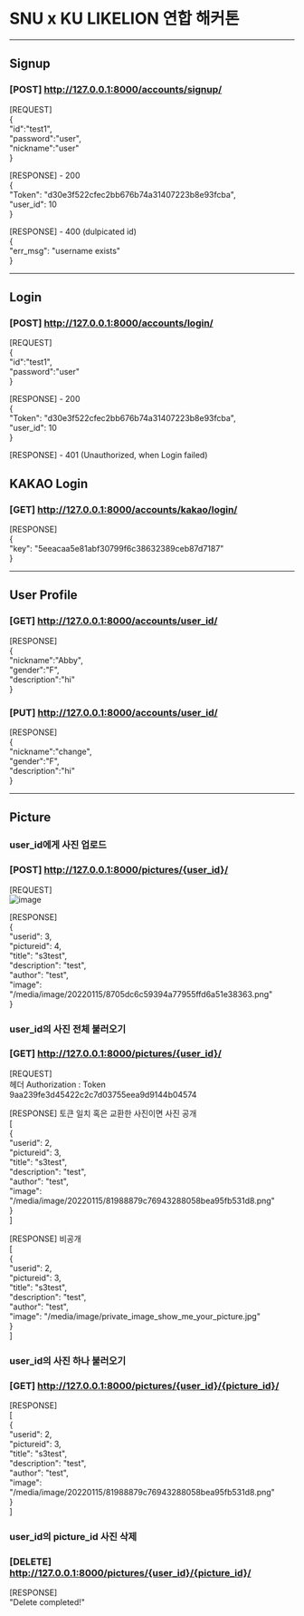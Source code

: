 # SNU x KU LIKELION 연합 해커톤
---
## Signup  
### [POST] http://127.0.0.1:8000/accounts/signup/  
[REQUEST]  
{  
    "id":"test1",  
    "password":"user",  
    "nickname":"user"  
}  

[RESPONSE] - 200  
{  
    "Token": "d30e3f522cfec2bb676b74a31407223b8e93fcba",  
    "user_id": 10  
}  

[RESPONSE] - 400 (dulpicated id)  
{  
    "err_msg": "username exists"  
}  

---
## Login  
### [POST] http://127.0.0.1:8000/accounts/login/  
[REQUEST]  
{  
    "id":"test1",  
    "password":"user"  
}  

[RESPONSE] - 200  
{  
    "Token": "d30e3f522cfec2bb676b74a31407223b8e93fcba",  
    "user_id": 10  
}  

[RESPONSE] - 401 (Unauthorized, when Login failed)

## KAKAO Login  
### [GET] http://127.0.0.1:8000/accounts/kakao/login/  
[RESPONSE]   
{  
    "key": "5eeacaa5e81abf30799f6c38632389ceb87d7187"  
}  

---
## User Profile  
### [GET] http://127.0.0.1:8000/accounts/user_id/  
[RESPONSE]  
{  
    "nickname":"Abby",  
    "gender":"F",  
    "description":"hi"  
}  

### [PUT] http://127.0.0.1:8000/accounts/user_id/

[RESPONSE]  
{  
    "nickname":"change",  
    "gender":"F",  
    "description":"hi"  
}  

---
## Picture
### user_id에게 사진 업로드
### [POST] http://127.0.0.1:8000/pictures/{user_id}/
[REQUEST]  
![image](https://user-images.githubusercontent.com/52378625/149621911-53a54155-6930-4283-9cfb-30830fb2dfd0.png)  

[RESPONSE]  
{   
    "userid": 3,  
    "pictureid": 4,  
    "title": "s3test",  
    "description": "test",  
    "author": "test",  
    "image": "/media/image/20220115/8705dc6c59394a77955ffd6a51e38363.png"  
}  

### user_id의 사진 전체 불러오기
### [GET] http://127.0.0.1:8000/pictures/{user_id}/  
[REQUEST]  
헤더 Authorization : Token 9aa239fe3d45422c2c7d03755eea9d9144b04574  

[RESPONSE]  토큰 일치 혹은 교환한 사진이면 사진 공개  
[  
    {  
        "userid": 2,  
        "pictureid": 3,  
        "title": "s3test",  
        "description": "test",  
        "author": "test",  
        "image": "/media/image/20220115/81988879c76943288058bea95fb531d8.png"  
    }  
]  

[RESPONSE]  비공개  
[  
    {  
        "userid": 2,  
        "pictureid": 3,  
        "title": "s3test",  
        "description": "test",  
        "author": "test",  
        "image": "/media/image/private_image_show_me_your_picture.jpg"  
    }  
]  

### user_id의 사진 하나 불러오기  
### [GET] http://127.0.0.1:8000/pictures/{user_id}/{picture_id}/  
[RESPONSE]    
[  
    {  
        "userid": 2,  
        "pictureid": 3,  
        "title": "s3test",  
        "description": "test",  
        "author": "test",  
        "image": "/media/image/20220115/81988879c76943288058bea95fb531d8.png"  
    }  
]    


### user_id의 picture_id 사진 삭제  
### [DELETE] http://127.0.0.1:8000/pictures/{user_id}/{picture_id}/  
[RESPONSE]  
"Delete completed!"  
